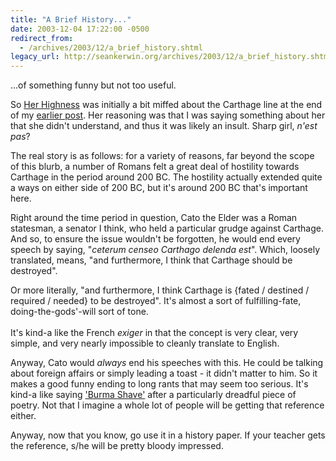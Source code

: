 ```yaml
---
title: "A Brief History..."
date: 2003-12-04 17:22:00 -0500
redirect_from:
  - /archives/2003/12/a_brief_history.shtml
legacy_url: http://seankerwin.org/archives/2003/12/a_brief_history.shtml
---
```

<p>...of something funny but not too useful.</p>
<p>So <a href="http://swcyella.blogspot.com/">Her Highness</a> was initially a bit miffed about the Carthage line at the end of my <a href="http://hamstergeddon.dyndns.org/archives/2003_12.shtml#000071">earlier post</a>.  Her reasoning was that I was saying something about her that she didn't understand, and thus it was likely an insult.  Sharp girl, <i>n'est pas</i>?</p>
<p>The real story is as follows: for a variety of reasons, far beyond the scope of this blurb, a number of Romans felt a great deal of hostility towards Carthage in the period around 200 BC.  The hostility actually extended quite a ways on either side of 200 BC, but it's around 200 BC that's important here.</p>
<p>Right around the time period in question, Cato the Elder was a Roman statesman, a senator I think, who held a particular grudge against Carthage.  And so, to ensure the issue wouldn't be forgotten, he would end every speech by saying, "<i>ceterum censeo Carthago delenda est</i>".  Which, loosely translated, means, "and furthermore, I think that Carthage should be destroyed".</p>
<div class="quote">Or more literally, "and furthermore, I think Carthage is {fated / destined / required / needed} to be destroyed".  It's almost a sort of fulfilling-fate, doing-the-gods'-will sort of tone.<br /><br />It's kind-a like the French <i>exiger</i> in that the concept is very clear, very simple, and very nearly impossible to cleanly translate to English.</div>
<p>Anyway, Cato would <i>always</i> end his speeches with this.  He could be talking about foreign affairs or simply leading a toast - it didn't matter to him.  So it makes a good funny ending to long rants that may seem too serious.  It's kind-a like saying <a href="http://www.fiftiesweb.com/burma.htm">'Burma Shave'</a> after a particularly dreadful piece of poetry.  Not that I imagine a whole lot of people will be getting that reference either.</p>
<p>Anyway, now that you know, go use it in a history paper.  If your teacher gets the reference, s/he will be pretty bloody impressed.</p>
